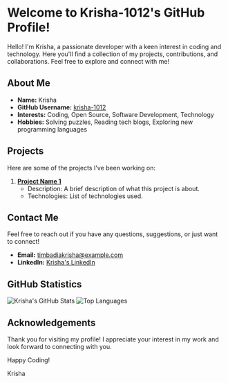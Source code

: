 # Welcome to Krisha-1012's GitHub Profile!

Hello! I'm Krisha, a passionate developer with a keen interest in coding and technology. Here you'll find a collection of my projects, contributions, and collaborations. Feel free to explore and connect with me!

## About Me

- **Name:** Krisha
- **GitHub Username:** [krisha-1012](https://github.com/krisha-1012)
- **Interests:** Coding, Open Source, Software Development, Technology
- **Hobbies:** Solving puzzles, Reading tech blogs, Exploring new programming languages

## Projects

Here are some of the projects I've been working on:

1. **[Project Name 1](https://github.com/krisha-1012/project-name-1)**
   - Description: A brief description of what this project is about.
   - Technologies: List of technologies used.

## Contact Me

Feel free to reach out if you have any questions, suggestions, or just want to connect!

- **Email:** [timbadiakrisha@example.com](mailto:timbadiakrisha@example.com)
- **LinkedIn:** [Krisha's LinkedIn](https://www.linkedin.com/in/krisha-timbadia)

## GitHub Statistics

![Krisha's GitHub Stats](https://github-readme-stats.vercel.app/api?username=krisha-1012&show_icons=true&theme=radical)
![Top Languages](https://github-readme-stats.vercel.app/api/top-langs/?username=krisha-1012&layout=compact&theme=radical)

## Acknowledgements

Thank you for visiting my profile! I appreciate your interest in my work and look forward to connecting with you.

Happy Coding!

Krisha
